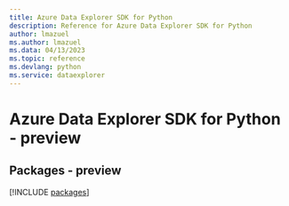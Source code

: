 ```yaml
---
title: Azure Data Explorer SDK for Python
description: Reference for Azure Data Explorer SDK for Python
author: lmazuel
ms.author: lmazuel
ms.data: 04/13/2023
ms.topic: reference
ms.devlang: python
ms.service: dataexplorer
---
```

# Azure Data Explorer SDK for Python - preview
## Packages - preview
[!INCLUDE [packages](data-explorer-index.md)]
